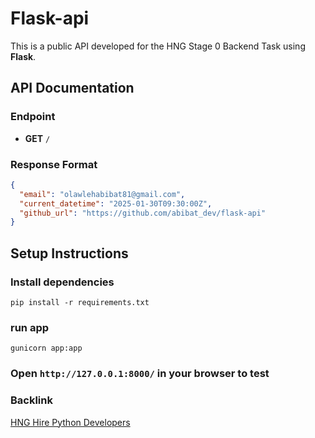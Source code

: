 # Flask-api
This is a public API developed for the HNG Stage 0 Backend Task using **Flask**.

## API Documentation

### Endpoint
- **GET** `/`

### Response Format
```json
{
  "email": "olawlehabibat81@gmail.com",
  "current_datetime": "2025-01-30T09:30:00Z",
  "github_url": "https://github.com/abibat_dev/flask-api"
}
```
## Setup Instructions

### Install dependencies
```
pip install -r requirements.txt
```

### run app
```
gunicorn app:app
```

### Open `http://127.0.0.1:8000/` in your browser to test 

### Backlink
[HNG Hire Python Developers](https://hng.tech/hire/python-developers)
